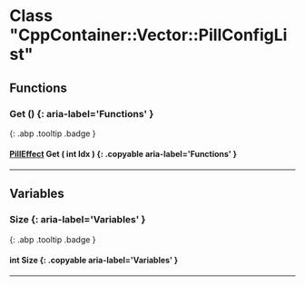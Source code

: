 # Class "CppContainer::Vector::PillConfigList"
## Functions
### Get () {: aria-label='Functions' }
[ ](#){: .abp .tooltip .badge }
#### [PillEffect](../ItemConfig_PillEffect) Get ( int Idx ) {: .copyable aria-label='Functions' }

___ 
## Variables
### Size {: aria-label='Variables' }
[ ](#){: .abp .tooltip .badge }
####  int Size  {: .copyable aria-label='Variables' }

___ 
